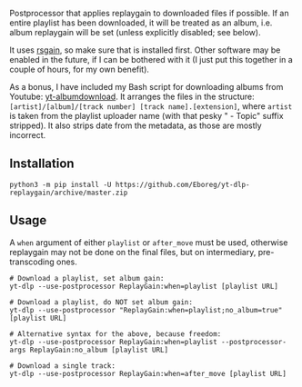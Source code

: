 Postprocessor that applies replaygain to downloaded files if possible. If an entire playlist has been downloaded, it will be treated as an album, i.e. album replaygain will be set (unless explicitly disabled; see below).

It uses [rsgain](https://github.com/complexlogic/rsgain), so make sure that is installed first. Other software may be enabled in the future, if I can be bothered with it (I just put this together in a couple of hours, for my own benefit).

As a bonus, I have included my Bash script for downloading albums from Youtube: [yt-albumdownload](https://github.com/Eboreg/yt-dlp-replaygain/blob/master/yt-albumdownload). It arranges the files in the structure: `[artist]/[album]/[track number] [track name].[extension]`, where `artist` is taken from the playlist uploader name (with that pesky " - Topic" suffix stripped). It also strips date from the metadata, as those are mostly incorrect.

## Installation

```shell
python3 -m pip install -U https://github.com/Eboreg/yt-dlp-replaygain/archive/master.zip
```

## Usage

A `when` argument of either `playlist` or `after_move` must be used, otherwise replaygain may not be done on the final files, but on intermediary, pre-transcoding ones.

```shell
# Download a playlist, set album gain:
yt-dlp --use-postprocessor ReplayGain:when=playlist [playlist URL]

# Download a playlist, do NOT set album gain:
yt-dlp --use-postprocessor "ReplayGain:when=playlist;no_album=true" [playlist URL]

# Alternative syntax for the above, because freedom:
yt-dlp --use-postprocessor ReplayGain:when=playlist --postprocessor-args ReplayGain:no_album [playlist URL]

# Download a single track:
yt-dlp --use-postprocessor ReplayGain:when=after_move [playlist URL]
```
